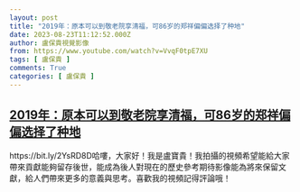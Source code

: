 ```yaml
---
layout: post
title: "2019年：原本可以到敬老院享清福，可86岁的郑祥偏偏选择了种地"
date: 2023-08-23T11:12:52.000Z
author: 盧保貴視覺影像
from: https://www.youtube.com/watch?v=VvqF0tpE7XU
tags: [ 盧保貴 ]
comments: True
categories: [ 盧保貴 ]
---
```

<!--1692789172000-->
[2019年：原本可以到敬老院享清福，可86岁的郑祥偏偏选择了种地](https://www.youtube.com/watch?v=VvqF0tpE7XU)
------

<div>
https://bit.ly/2YsRD8D哈嘍，大家好！我是盧寶貴！我拍攝的視頻希望能給大家帶來貢獻能夠留存後世，能成為後人對現在的歷史參考期待影像能為將來保留文獻，給人們帶來更多的意義與思考。喜歡我的視頻記得評論哦！
</div>
